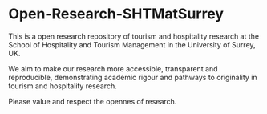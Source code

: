 # Open-Research-SHTMatSurrey
This is a open research repository of tourism and hospitality research at the School of Hospitality and Tourism Management in the University of Surrey, UK.

We aim to make our  research more accessible, transparent and reproducible, demonstrating academic rigour and pathways to originality in tourism and hospitality research.

Please value and respect the opennes of research.

